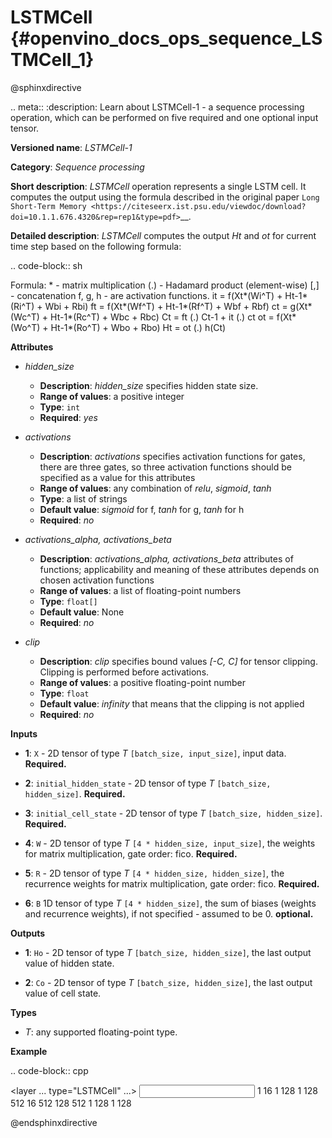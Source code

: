 # LSTMCell  {#openvino_docs_ops_sequence_LSTMCell_1}

@sphinxdirective

.. meta::
  :description: Learn about LSTMCell-1 - a sequence processing operation, which 
                can be performed on five required and one optional input tensor.

**Versioned name**: *LSTMCell-1*

**Category**: *Sequence processing*

**Short description**: *LSTMCell* operation represents a single LSTM cell. It computes the output using the formula described in the original paper `Long Short-Term Memory <https://citeseerx.ist.psu.edu/viewdoc/download?doi=10.1.1.676.4320&rep=rep1&type=pdf>`__.

**Detailed description**: *LSTMCell* computes the output *Ht* and *ot* for current time step based on the following formula:

.. code-block:: sh

   Formula:
     *  - matrix multiplication
    (.) - Hadamard product (element-wise)
    [,] - concatenation
    f, g, h - are activation functions.
        it = f(Xt*(Wi^T) + Ht-1*(Ri^T) + Wbi + Rbi)
        ft = f(Xt*(Wf^T) + Ht-1*(Rf^T) + Wbf + Rbf)
        ct = g(Xt*(Wc^T) + Ht-1*(Rc^T) + Wbc + Rbc)
        Ct = ft (.) Ct-1 + it (.) ct
        ot = f(Xt*(Wo^T) + Ht-1*(Ro^T) + Wbo + Rbo)
        Ht = ot (.) h(Ct)


**Attributes**

* *hidden_size*

  * **Description**: *hidden_size* specifies hidden state size.
  * **Range of values**: a positive integer
  * **Type**: ``int``
  * **Required**: *yes*

* *activations*

  * **Description**: *activations* specifies activation functions for gates, there are three gates, so three activation functions should be specified as a value for this attributes
  * **Range of values**: any combination of *relu*, *sigmoid*, *tanh*
  * **Type**: a list of strings
  * **Default value**: *sigmoid* for f, *tanh* for g, *tanh* for h
  * **Required**: *no*

* *activations_alpha, activations_beta*

  * **Description**: *activations_alpha, activations_beta* attributes of functions; applicability and meaning of these attributes depends on chosen activation functions
  * **Range of values**: a list of floating-point numbers
  * **Type**: ``float[]``
  * **Default value**: None
  * **Required**: *no*

* *clip*

  * **Description**: *clip* specifies bound values *[-C, C]* for tensor clipping. Clipping is performed before activations.
  * **Range of values**: a positive floating-point number
  * **Type**: ``float``
  * **Default value**: *infinity* that means that the clipping is not applied
  * **Required**: *no*

**Inputs**

* **1**: ``X`` - 2D tensor of type *T* ``[batch_size, input_size]``, input data. **Required.**

* **2**: ``initial_hidden_state`` - 2D tensor of type *T* ``[batch_size, hidden_size]``. **Required.**

* **3**: ``initial_cell_state`` - 2D tensor of type *T* ``[batch_size, hidden_size]``. **Required.**

* **4**: ``W`` - 2D tensor of type *T* ``[4 * hidden_size, input_size]``, the weights for matrix multiplication, gate order: fico. **Required.**

* **5**: ``R`` - 2D tensor of type *T* ``[4 * hidden_size, hidden_size]``, the recurrence weights for matrix multiplication, gate order: fico. **Required.**

* **6**: ``B`` 1D tensor of type *T* ``[4 * hidden_size]``, the sum of biases (weights and recurrence weights), if not specified - assumed to be 0. **optional.**


**Outputs**

* **1**: ``Ho`` - 2D tensor of type *T* ``[batch_size, hidden_size]``, the last output value of hidden state.

* **2**: ``Co`` - 2D tensor of type *T* ``[batch_size, hidden_size]``, the last output value of cell state.

**Types**

* *T*: any supported floating-point type.

**Example**

.. code-block:: cpp

   <layer ... type="LSTMCell" ...>
       <data hidden_size="128"/>
       <input>
           <port id="0">
               <dim>1</dim>
               <dim>16</dim>
           </port>
           <port id="1">
               <dim>1</dim>
               <dim>128</dim>
           </port>
           <port id="2">
               <dim>1</dim>
               <dim>128</dim>
           </port>
            <port id="3">
               <dim>512</dim>
               <dim>16</dim>
           </port>
            <port id="4">
               <dim>512</dim>
               <dim>128</dim>
           </port>
            <port id="5">
               <dim>512</dim>
           </port>
       </input>
       <output>
           <port id="6">
               <dim>1</dim>
               <dim>128</dim>
           </port>
           <port id="7">
               <dim>1</dim>
               <dim>128</dim>
           </port>
       </output>
   </layer>


@endsphinxdirective

